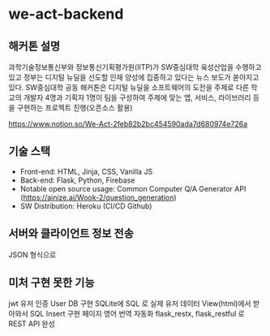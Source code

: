 # we-act-backend

## 해커톤 설명

과학기술정보통신부와 정보통신기획평가원(IITP)가 SW중심대학 육성산업을 수행하고 있고 정부는 디지털 뉴딜을 선도할 인재 양성에 집중하고 있다는 뉴스 보도가 쏟아지고 있다. 
SW중심대학 공동 해커톤은 디지털 뉴딜을 소프트웨어의 도전을 주제로 다른 학교의 개발자 4명과 기획자 1명이 팀을 구성하여 주제에 맞는 앱, 서비스, 라이브러리 등을 구현하는 프로젝트 진행(오픈소스 활용)



https://www.notion.so/We-Act-2feb82b2bc454590ada7d680974e726a



## 기술 스택
-  Front-end: HTML, Jinja, CSS, Vanilla JS
-  Back-end: Flask, Python, Firebase
-  Notable open source usage:  Common Computer Q/A Generator API (https://ainize.ai/Wook-2/question_generation) 
-  SW Distribution: Heroku (CI/CD Github)
 
## 서버와 클라이언트 정보 전송
 JSON 형식으로 

## 미처 구현 못한 기능
jwt 유저 인증
User DB 구현
SQLite에 SQL 로 실제 유저 데이터 View(html)에서 받아와서 SQL Insert 구현 
페이지 영어 번역 자동화
flask_restx, flask_restful 로 REST API 완성
